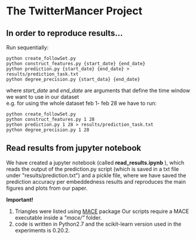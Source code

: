 # The TwitterMancer Project

## In order to reproduce results...
  Run sequentially:
  ```
  python create_followSet.py
  python construct_features.py {start_date} {end_date}
  python prediction.py {start_date} {end_date} > results/prediction_task.txt
  python degree_precision.py {start_data} {end_date}
  ```
  where *start_date* and *end_date* are arguments that define the time window we want to use in our dataset </br>
  e.g. for using the whole dataset feb 1- feb 28 we have to run:
  ```
  python create_followSet.py
  python construct_features.py 1 28 
  python prediction.py 1 28 > results/prediction_task.txt
  python degree_precision.py 1 28
  ```

## Read results from jupyter notebook
We have created a jupyter notebook (called **read_results.ipynb** ), which reads the output of the prediction.py
script (which is saved in a txt file under "results/prediction.txt") and a pickle file, where we have saved the 
prediction accuracy per embeddedness results and reproduces the main figures and plots from our paper. </br>
 
 **Important!**
  1. Triangles were listed using [MACE](http://research.nii.ac.jp/~uno/code/mace.html) package
      Our scripts require a MACE executable inside a _"mace/"_ folder.
  2. code is written in Python2.7 and the scikit-learn version used in the experiments is 0.20.2.
